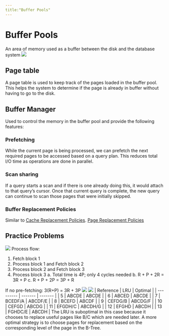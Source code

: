 ```yaml
---
title:"Buffer Pools"
---
```

# Buffer Pools
An area of memory used as a buffer between the disk and the database system
![](https://i.imgur.com/vISJSv2.png)
## Page table
A page table is used to keep track of the pages loaded in the buffer pool. This helps the system to determine if the page is already in buffer without having to go to the disk.
## Buffer Manager
Used to control the memory in the buffer pool and provide the following features:
### Prefetching
While the current page is being processed, we can prefetch the next required pages to be accessed based on a query plan. This reduces total I/O time as operations are done in parallel.
### Scan sharing
If a query starts a scan and if there is one already doing this, it would attach to that query’s cursor. Once that current query is complete, the new query can continue to scan those pages that were initially skipped.
### Buffer Replacement Policies
Similar to [Cache Replacement Policies](Notes/Cache%20Replacement%20Policies.md).
[Page Replacement Policies](Notes/Page%20Replacement%20Policies.md)
## Practice Problems
![](https://i.imgur.com/H5D6bBe.png)
Process flow:
1. Fetch block 1
2. Process block 1 and Fetch block 2
3. Process block 2 and Fetch block 3
4. Process block 3
a. Total time is 4P; only 4 cycles needed
b. R + P + 2R = 3R + P
c. R + P + 2P = 3P + R

If no pre-fetching:
3(R+P) = 3R + 3P
![](https://i.imgur.com/06YYaaD.png)
![](https://i.imgur.com/SAiKBBL.png)
| Reference | LRU     | Optimal |
| --------- | ------- | ------- |
| 5         | ABCDE   | ABCDE   |
| 6         | ABCED   | ABCDE   |
| 7         | BCEDF/A | ABCDF/E |
| 8         | BCEFD   | ABCDF   |
| 9         | CEFDG/B | ABCDG/F |
| 10        | CEFGD   | ABCDG   |
| 11        | EFGDH/C | ABCDH/G |
| 12        | EFGHD   | ABCDH   |
| 13        | FGHDC/E   | ABCDH   |
The LRU is suboptimal in this case because it chooses to replace useful pages like B/C which are needed later. A more optimal strategy is to choose pages for replacement based on the corresponding level of the page in the B-Tree.
